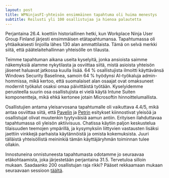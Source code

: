 ```yaml
---
layout: post
title: WPNinjasFI-yhteisön ensimmäinen tapahtuma oli huima menestys
subtitle: Reilusti yli 100 osallistujaa ja hienoa palautetta
---
```

Perjantaina 26.4. koettiin historiallinen hetki, kun Workplace Ninja User Group Finland järjesti ensimmäisen etätapahtumansa. Tapahtumassa oli yhtäaikaisesti linjoilla lähes 130 alan ammattilaista. Tämä on selvä merkki siitä, että päätelaitehallinnan yhteisölle on tilausta.

Teimme tapahtuman aikana useita kyselyitä, jonka ansioista saimme näkemyksiä alamme nykytilasta ja osviittaa siitä, mistä asioista yhteisön jäsenet haluavat jatkossa kuulla lisää. 64 % osallistujista ilmoitti käyttävänsä Windows Security Baselinea, samoin 64 % hyödynsi AI-työkaluja admin-hommissa, mikä kertoo, että suomalaiset alan osaajat ovat omaksuneet modernit työkalut osaksi omaa päivittäistä työtään. Kyselyidemme perusteella suurin osa osallistujista ei vielä käytä Intune Suiten komponentteja, mikä ehkä kertonee jotain Microsoftin hinnoittelumallista. 

Osallistujien antama yleisarvosana tapahtumalle oli vaikuttava 4.4/5, mikä antaa osviittaa siitä, että [Pavelin](./pavel_mirochnitchenko.md) ja [Petrin](./petri_paavola.md) esitykset kiinnostivat yleisöä ja osallistujat olivat muutenkin tyytyväisiä aamun antiin. Erityisen ilahduttavaa tapahtumassa oli yleisön aktiivisuus. Chatissa käytiin paljon keskustelua tilaisuuden teemojen ympärillä, ja kysymyksiin liittyvien vastausten lisäksi jaettiin vinkkejä parhaista käytännöistä ja omista kokemuksista. Juuri tälläistä yhteisöllistä meininkiä tämän käyttäjäryhmän toiminnan tulee ollakin.

Innostuneina onnistuneesta tapahtumasta odotamme jo seuraavaa etäkohtaamista, joka järjestetään perjantaina 31.5. Tervetuloa silloin mukaan. Saadaanko 200 osallistujan raja rikki? Pääset rekkaamaan mukaan seuraavaan sessioon [täältä](_posts/2024-05-01-Online--tapahtuma-31.5.2024.md).
